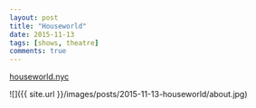 ```yaml
---
layout: post
title: "Houseworld"
date: 2015-11-13
tags: [shows, theatre]
comments: true
---
```

[houseworld.nyc](http://www.houseworld.nyc)

![]({{ site.url }}/images/posts/2015-11-13-houseworld/about.jpg)

